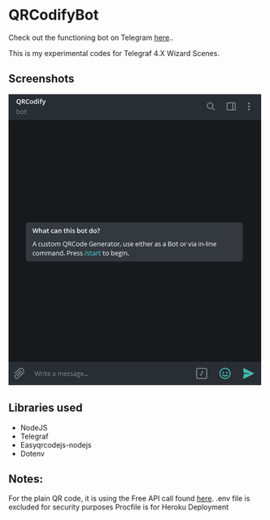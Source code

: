 # QRCodifyBot
Check out the functioning bot on Telegram [here](https://t.me/QRCodifyBot)..

This is my experimental codes for Telegraf 4.X Wizard Scenes.

## Screenshots
![](./demo.gif)

## Libraries used
- NodeJS
- Telegraf
- Easyqrcodejs-nodejs
- Dotenv

## Notes:
For the plain QR code, it is using the Free API call found [here](http://goqr.me/api/).
.env file is excluded for security purposes
Procfile is for Heroku Deployment
